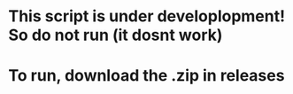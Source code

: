 # This script is under developlopment! So do not run (it dosnt work)
# To run, download the .zip in releases
